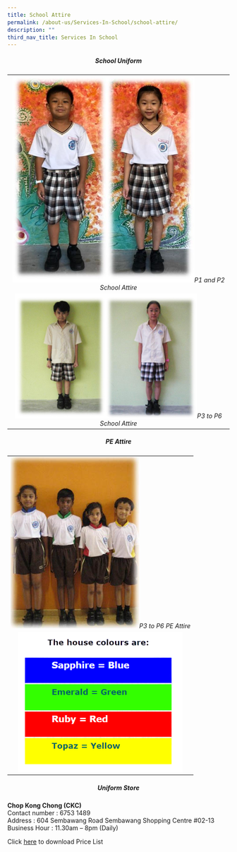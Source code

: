 ```yaml
---
title: School Attire
permalink: /about-us/Services-In-School/school-attire/
description: ""
third_nav_title: Services In School
---
```

##### **<center>School Uniform</center>**

<style>
td, th {
   border: none!important;
}
</style>

| |
| :--------: |
| <img src="/images/About%20us/Services/Attire/uniform_pic.jpg" alt="" style="width:413px;height:468px;">*P1 and P2 School Attire* |
|<img src="/images/About%20us/Services/Attire/Sch_uni.jpg" alt="" style="width:413px;height:283px;">*P3 to P6 School Attire* |

##### **<center>PE Attire</center>**

| |
| :--------: |
| <img src="/images/About%20us/Services/Attire/sch_pe.jpg" alt="" style="width:292px;height:389px;">*P3 to P6 PE Attire* |
| <img src="/images/About%20us/Services/Attire/house_colors.png" alt="" style="width:374px;height:317px;"> |

##### **<center>Uniform Store</center>**

**Chop Kong Chong (CKC)**
<br>Contact number : 6753 1489
<br>Address : 604 Sembawang Road Sembawang Shopping Centre #02-13
<br>Business Hour : 11.30am – 8pm (Daily)

Click <a href="/files/Others/uniform_pricelist.pdf" target="_blank">here</a> to download Price List